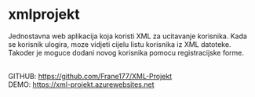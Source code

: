 # xmlprojekt
 
Jednostavna web aplikacija koja koristi XML za ucitavanje korisnika. Kada se korisnik ulogira, moze vidjeti cijelu listu korisnika iz XML datoteke.<br/>
Takoder je moguce dodani novog korisnika pomocu registracijske forme.<br/><br/>

GITHUB: https://github.com/Frane177/XML-Projekt<br/>
DEMO: https://xml-projekt.azurewebsites.net
